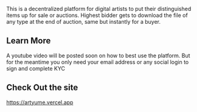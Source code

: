 This is a decentralized platform for digital artists to put their distinguished items up for sale or auctions.
Highest bidder gets to download the file of any type at the end of auction, same but instantly for a buyer.


## Learn More
A youtube video will be posted soon on how to best use the platform.
But for the meantime you only need your email address or any social login to sign and complete KYC

## Check Out the site
https://artyume.vercel.app


